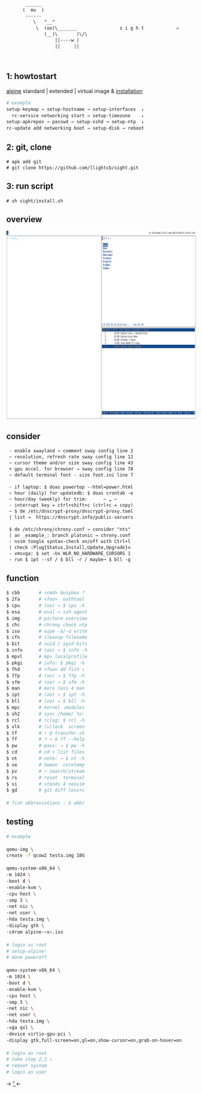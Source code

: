 ```
       ______
      (  mu  )
       ------
          \   ^__^
           \  (oo)\_______                s i g h t            ←
              (__)\       )\/\
                  ||----w |
                  ||     ||

```

<br/>

## 1: howtostart

[alpine](https://alpinelinux.org/downloads/) standard | extended | virtual image & [installation](https://docs.alpinelinux.org/user-handbook/0.1a/Installing/manual.html)

```bash
# example
setup-keymap → setup-hostname → setup-interfaces  ↓
  rc-service networking start → setup-timezone    ↓
setup-apkrepos → passwd → setup-sshd → setup-ntp  ↓
rc-update add networking boot → setup-disk → reboot
```

## 2: git, clone

```
# apk add git
# git clone https://github.com/llightcb/sight.git
```

## 3: run script

```
# sh sight/install.sh
```

## overview

<p align="center">
  <img width="900" height="500" src="./screen.png">
</p>

## consider

```
 - enable xwayland → comment sway config line 2
 ~ resolution, refresh rate sway config line 12
 ~ cursor theme and/or size sway config line 43
 + gpu accel. for browser → sway config line 78
 ~ default terminal font - size foot.ini line 7

 - if laptop: $ doas powertop --html=power.html
 ~ hour (daily) for updatedb: $ doas crontab -e
 ~ hour/day (weekly) for trim:      — „ —
 - interrupt key = ctrl+shift+c (ctrl+c = copy)
 ~ $ de /etc/dnscrypt-proxy/dnscrypt-proxy.toml
 | list →  https://dnscrypt.info/public-servers

 $ de /etc/chrony/chrony.conf → consider "nts"
 | an _example_: branch platonic → chrony.conf
 - nvim toogle syntax-check on/off with Ctrl+l
 | check :Plug{Status,Install,Update,Upgrade}∞
 - vmsvga: $ set -Ux WLR_NO_HARDWARE_CURSORS 1
 - run $ ipt --sf / $ bll -r / maybe¬ $ bll -g
```

## function

```bash
$ cbb       # <cmd> busybox ?
$ 2fa       # <foo>  oathtool
$ cpu       # (oo) → $ cpu -h
$ esa       # eval → ssh agent
$ img       # picture overview
$ chc       # chrony check ntp
$ iso       # wipe -a/-o write
$ cfn       # cleanup filename
$ bit       # suid / sgid bits
$ info      # (oo) → $ info -h
$ mpvl      # mpv localprofile
$ pkgi      # info: $ pkgi -h
$ fhd       # <foo> dd fish ↓
$ ffp       # (oo) → $ ffp -h
$ sfm       # (oo) → $ sfm -h
$ man       # more less 4 man
$ ipt       # (oo) → $ ipt -h
$ bll       # (oo) → $ bll -h
$ mpc       # kernel ↓modules
$ sh2       # sync /home/ to:
$ rcl       # rclog: $ rcl -h
$ vlk       # (v)lock  screen
$ tf        # ↑ @ transfer.sh
$ ff        # ? → $ ff --help
$ pw        # pass: → $ pw -h
$ cd        # cd + list files
$ nt        # note: → $ nt -h
$ se        # hwmon  coretemp
$ pv        # ⏎ search/stream
$ rs        # reset  terminal
$ vi        # stands 4 neovim
$ gd        # git diff less+c

# fish abbreviations : $ abbr
```

## testing

```bash
# example

qemu-img \
create -f qcow2 testa.img 10G

qemu-system-x86_64 \
-m 1024 \
-boot d \
-enable-kvm \
-cpu host \
-smp 3 \
-net nic \
-net user \
-hda testa.img \
-display gtk \
-cdrom alpine-<x>.iso

# login as root
# setup-alpine¹
# done poweroff

qemu-system-x86_64 \
-m 1024 \
-boot d \
-enable-kvm \
-cpu host \
-smp 3 \
-net nic \
-net user \
-hda testa.img \
-vga qxl \
-device virtio-gpu-pci \
-display gtk,full-screen=on,gl=on,show-cursor=on,grab-on-hover=on

# login as root
# take step 2,3 ↑
# reboot system
# login as user
```
→ [ ¹ ](https://docs.alpinelinux.org/user-handbook/0.1a/Installing/setup_alpine.html) ←
